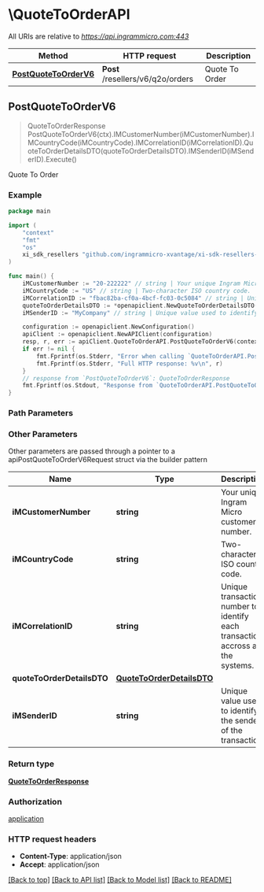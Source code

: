 # \QuoteToOrderAPI

All URIs are relative to *https://api.ingrammicro.com:443*

Method | HTTP request | Description
------------- | ------------- | -------------
[**PostQuoteToOrderV6**](QuoteToOrderAPI.md#PostQuoteToOrderV6) | **Post** /resellers/v6/q2o/orders | Quote To Order



## PostQuoteToOrderV6

> QuoteToOrderResponse PostQuoteToOrderV6(ctx).IMCustomerNumber(iMCustomerNumber).IMCountryCode(iMCountryCode).IMCorrelationID(iMCorrelationID).QuoteToOrderDetailsDTO(quoteToOrderDetailsDTO).IMSenderID(iMSenderID).Execute()

Quote To Order



### Example

```go
package main

import (
	"context"
	"fmt"
	"os"
	xi_sdk_resellers "github.com/ingrammicro-xvantage/xi-sdk-resellers-go ingrammicro-xvantage/xi-sdk-resellers-go"
)

func main() {
	iMCustomerNumber := "20-222222" // string | Your unique Ingram Micro customer number.
	iMCountryCode := "US" // string | Two-character ISO country code.
	iMCorrelationID := "fbac82ba-cf0a-4bcf-fc03-0c5084" // string | Unique transaction number to identify each transaction accross all the systems.
	quoteToOrderDetailsDTO := *openapiclient.NewQuoteToOrderDetailsDTO() // QuoteToOrderDetailsDTO | 
	iMSenderID := "MyCompany" // string | Unique value used to identify the sender of the transaction. (optional)

	configuration := openapiclient.NewConfiguration()
	apiClient := openapiclient.NewAPIClient(configuration)
	resp, r, err := apiClient.QuoteToOrderAPI.PostQuoteToOrderV6(context.Background()).IMCustomerNumber(iMCustomerNumber).IMCountryCode(iMCountryCode).IMCorrelationID(iMCorrelationID).QuoteToOrderDetailsDTO(quoteToOrderDetailsDTO).IMSenderID(iMSenderID).Execute()
	if err != nil {
		fmt.Fprintf(os.Stderr, "Error when calling `QuoteToOrderAPI.PostQuoteToOrderV6``: %v\n", err)
		fmt.Fprintf(os.Stderr, "Full HTTP response: %v\n", r)
	}
	// response from `PostQuoteToOrderV6`: QuoteToOrderResponse
	fmt.Fprintf(os.Stdout, "Response from `QuoteToOrderAPI.PostQuoteToOrderV6`: %v\n", resp)
}
```

### Path Parameters



### Other Parameters

Other parameters are passed through a pointer to a apiPostQuoteToOrderV6Request struct via the builder pattern


Name | Type | Description  | Notes
------------- | ------------- | ------------- | -------------
 **iMCustomerNumber** | **string** | Your unique Ingram Micro customer number. | 
 **iMCountryCode** | **string** | Two-character ISO country code. | 
 **iMCorrelationID** | **string** | Unique transaction number to identify each transaction accross all the systems. | 
 **quoteToOrderDetailsDTO** | [**QuoteToOrderDetailsDTO**](QuoteToOrderDetailsDTO.md) |  | 
 **iMSenderID** | **string** | Unique value used to identify the sender of the transaction. | 

### Return type

[**QuoteToOrderResponse**](QuoteToOrderResponse.md)

### Authorization

[application](../README.md#application)

### HTTP request headers

- **Content-Type**: application/json
- **Accept**: application/json

[[Back to top]](#) [[Back to API list]](../README.md#documentation-for-api-endpoints)
[[Back to Model list]](../README.md#documentation-for-models)
[[Back to README]](../README.md)


